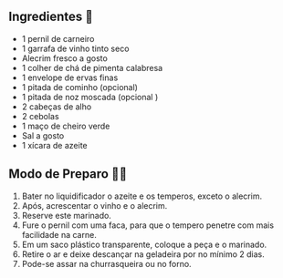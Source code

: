 ## Ingredientes :deer:

- 1 pernil de carneiro
- 1 garrafa de vinho tinto seco
- Alecrim fresco a gosto
- 1 colher de chá de pimenta calabresa
- 1 envelope de ervas finas
- 1 pitada de cominho (opcional)
- 1 pitada de noz moscada (opcional )
- 2 cabeças de alho
- 2 cebolas
- 1 maço de cheiro verde
- Sal a gosto
- 1 xícara de azeite

## Modo de Preparo :man_cook:

1. Bater no liquidificador o azeite e os temperos, exceto o alecrim.
2. Após, acrescentar o vinho e o alecrim.
3. Reserve este marinado.
4. Fure o pernil com uma faca, para que o tempero penetre com mais facilidade na carne.
5. Em um saco plástico transparente, coloque a peça e o marinado.
6. Retire o ar e deixe descançar na geladeira por no mínimo 2 dias.
7. Pode-se assar na churrasqueira ou no forno.